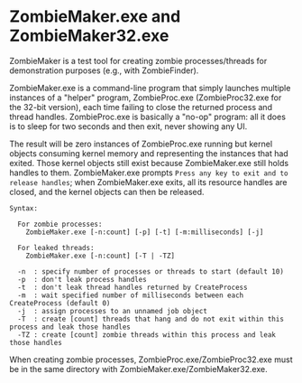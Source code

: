 # ZombieMaker.exe and ZombieMaker32.exe

ZombieMaker is a test tool for creating zombie processes/threads for demonstration purposes (e.g., with ZombieFinder). 

ZombieMaker.exe is a command-line program that simply launches multiple instances of a "helper" program, ZombieProc.exe (ZombieProc32.exe 
for the 32-bit version), each time failing to close the returned process and thread handles. ZombieProc.exe is basically a "no-op"
program: all it does is to sleep for two seconds and then exit, never showing any UI.

The result will be zero instances of ZombieProc.exe running but kernel objects consuming kernel memory and representing the 
instances that had exited. Those kernel objects still exist because ZombieMaker.exe still holds handles to them.
ZombieMaker.exe prompts `Press any key to exit and to release handles`; when ZombieMaker.exe exits, all its resource handles are 
closed, and the kernel objects can then be released.

```
Syntax:

  For zombie processes:
    ZombieMaker.exe [-n:count] [-p] [-t] [-m:milliseconds] [-j]

  For leaked threads:
    ZombieMaker.exe [-n:count] [-T | -TZ]

  -n  : specify number of processes or threads to start (default 10)
  -p  : don't leak process handles
  -t  : don't leak thread handles returned by CreateProcess
  -m  : wait specified number of milliseconds between each CreateProcess (default 0)
  -j  : assign processes to an unnamed job object
  -T  : create [count] threads that hang and do not exit within this process and leak those handles
  -TZ : create [count] zombie threads within this process and leak those handles
```

When creating zombie processes, ZombieProc.exe/ZombieProc32.exe must be in the same directory with ZombieMaker.exe/ZombieMaker32.exe.
